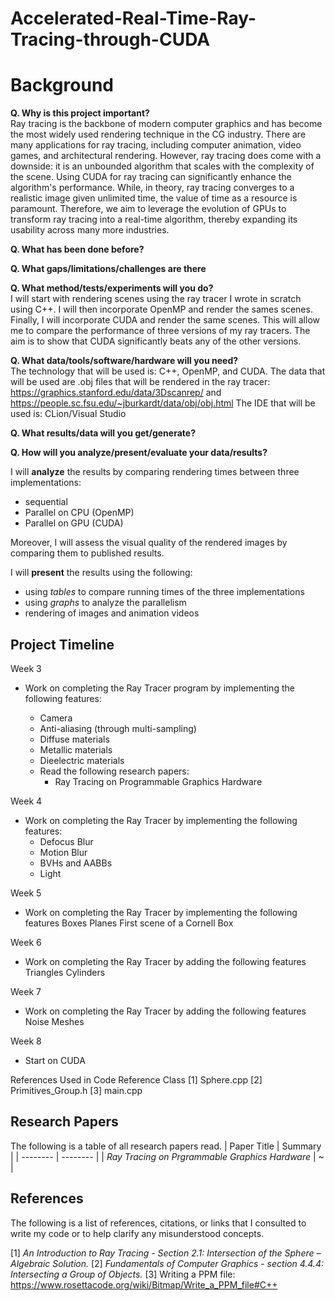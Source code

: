 # Accelerated-Real-Time-Ray-Tracing-through-CUDA

# Background

**Q. Why is this project important?**\
Ray tracing is the backbone of modern computer graphics and has become the most widely used rendering technique in the CG industry. There are many applications for ray tracing, including computer animation, video games, and architectural rendering. However, ray tracing does come with a downside: it is an unbounded algorithm that scales with the complexity of the scene. Using CUDA for ray tracing can significantly enhance the algorithm's performance. While, in theory, ray tracing converges to a realistic image given unlimited time, the value of time as a resource is paramount. Therefore, we aim to leverage the evolution of GPUs to transform ray tracing into a real-time algorithm, thereby expanding its usability across many more industries.

**Q. What has been done before?**


**Q. What gaps/limitations/challenges are there**


**Q. What method/tests/experiments will you do?**  
I will start with rendering scenes using the ray tracer I wrote in scratch using C++. I will then incorporate OpenMP and render the sames scenes. Finally, I will incorporate CUDA and render the same scenes. This will allow me to compare the performance of three versions of my ray tracers. The aim is to show that CUDA significantly beats any of the other versions. 

**Q. What data/tools/software/hardware will you need?**  
The technology that will be used is: C++, OpenMP, and CUDA.
The data that will be used are .obj files that will be rendered in the ray tracer: https://graphics.stanford.edu/data/3Dscanrep/ and https://people.sc.fsu.edu/~jburkardt/data/obj/obj.html
The IDE that will be used is: CLion/Visual Studio

**Q. What results/data will you get/generate?**


**Q. How will you analyze/present/evaluate your data/results?**

I will **analyze** the results by comparing rendering times between three implementations:
  - sequential
  - Parallel on CPU (OpenMP)
  - Parallel on GPU (CUDA)
 
 Moreover, I will assess the visual quality of the rendered images by comparing them to published results.

 I will **present** the results using the following:
   - using *tables* to compare running times of the three implementations
   - using *graphs* to analyze the parallelism
   - rendering of images and animation videos
    

## Project Timeline
Week 3 
  - Work on completing the Ray Tracer program by implementing the following features:
    * Camera
    * Anti-aliasing (through multi-sampling)
    * Diffuse materials
    * Metallic materials
    * Dieelectric materials

    - Read the following research papers:
      * Ray Tracing on Programmable Graphics Hardware

Week 4
  - Work on completing the Ray Tracer by implementing the following features:
    * Defocus Blur
    * Motion Blur
    * BVHs and AABBs
    * Light

Week 5
 - Work on completing the Ray Tracer by implementing the following features
   Boxes
   Planes
   First scene of a Cornell Box

Week 6
  - Work on completing the Ray Tracer by adding the following features
    Triangles
    Cylinders

Week 7 
  - Work on completing the Ray Tracer by adding the following features
    Noise
    Meshes

Week 8 
  - Start on CUDA

References Used in Code
Reference       Class
[1]            Sphere.cpp
[2]            Primitives_Group.h
[3]            main.cpp

## Research Papers
The following is a table of all research papers read.
| Paper Title | Summary | 
| -------- | -------- | 
| *Ray Tracing on Prgrammable Graphics Hardware* | ~ |



## References

The following is a list of references, citations, or links that I consulted to write my code or to help clarify any misunderstood concepts.

 [1] *An Introduction to Ray Tracing - Section 2.1: Intersection of the Sphere – Algebraic Solution.*
 [2] *Fundamentals of Computer Graphics - section 4.4.4: Intersecting a Group of Objects.*
 [3] Writing a PPM file: https://www.rosettacode.org/wiki/Bitmap/Write_a_PPM_file#C++



